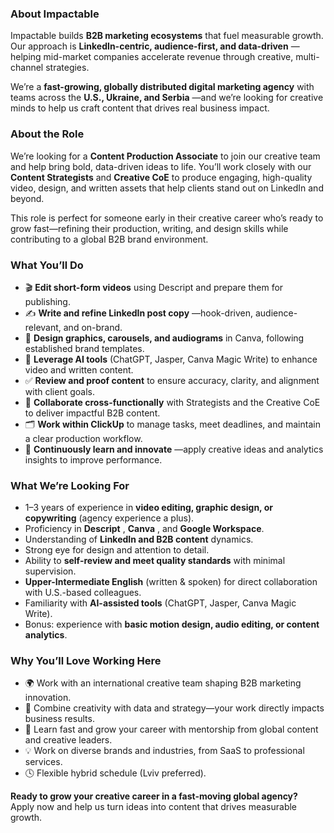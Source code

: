 ### **About Impactable**

Impactable builds **B2B marketing ecosystems** that fuel measurable growth.
Our approach is **LinkedIn-centric, audience-first, and data-driven** —helping
mid-market companies accelerate revenue through creative, multi-channel
strategies.

We’re a **fast-growing, globally distributed digital marketing agency** with
teams across the **U.S., Ukraine, and Serbia** —and we’re looking for creative
minds to help us craft content that drives real business impact.

### **About the Role**

We’re looking for a **Content Production Associate** to join our creative team
and help bring bold, data-driven ideas to life. You’ll work closely with our
**Content Strategists** and **Creative CoE** to produce engaging, high-quality
video, design, and written assets that help clients stand out on LinkedIn and
beyond.

This role is perfect for someone early in their creative career who’s ready to
grow fast—refining their production, writing, and design skills while
contributing to a global B2B brand environment.

### **What You’ll Do**

  * 🎬 **Edit short-form videos** using Descript and prepare them for publishing.
  * ✍️ **Write and refine LinkedIn post copy** —hook-driven, audience-relevant, and on-brand.
  * 🎨 **Design graphics, carousels, and audiograms** in Canva, following established brand templates.
  * 🤖 **Leverage AI tools** (ChatGPT, Jasper, Canva Magic Write) to enhance video and written content.
  * ✅ **Review and proof content** to ensure accuracy, clarity, and alignment with client goals.
  * 🧠 **Collaborate cross-functionally** with Strategists and the Creative CoE to deliver impactful B2B content.
  * 🗂 **Work within ClickUp** to manage tasks, meet deadlines, and maintain a clear production workflow.
  * 🚀 **Continuously learn and innovate** —apply creative ideas and analytics insights to improve performance.

### **What We’re Looking For**

  * 1–3 years of experience in **video editing, graphic design, or copywriting** (agency experience a plus).
  * Proficiency in **Descript** , **Canva** , and **Google Workspace**.
  * Understanding of **LinkedIn and B2B content** dynamics.
  * Strong eye for design and attention to detail.
  * Ability to **self-review and meet quality standards** with minimal supervision.
  * **Upper-Intermediate English** (written & spoken) for direct collaboration with U.S.-based colleagues.
  * Familiarity with **AI-assisted tools** (ChatGPT, Jasper, Canva Magic Write).
  * Bonus: experience with **basic motion design, audio editing, or content analytics**.

### **Why You’ll Love Working Here**

  * 🌍 Work with an international creative team shaping B2B marketing innovation.
  * 🧩 Combine creativity with data and strategy—your work directly impacts business results.
  * 🚀 Learn fast and grow your career with mentorship from global content and creative leaders.
  * 💡 Work on diverse brands and industries, from SaaS to professional services.
  * 🕓 Flexible hybrid schedule (Lviv preferred).

**Ready to grow your creative career in a fast-moving global agency?**  
Apply now and help us turn ideas into content that drives measurable growth.